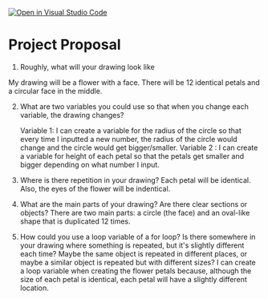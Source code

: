 [![Open in Visual Studio Code](https://classroom.github.com/assets/open-in-vscode-2e0aaae1b6195c2367325f4f02e2d04e9abb55f0b24a779b69b11b9e10269abc.svg)](https://classroom.github.com/online_ide?assignment_repo_id=15910988&assignment_repo_type=AssignmentRepo)
# Project Proposal

1. Roughly, what will your drawing look like

My drawing will be a flower with a face. There will be 12 identical petals and a circular face in the middle.


2. What are two variables you could use so that when you change each variable, the drawing changes?

    Variable 1: I can create a variable for the radius of the circle so that every time I inputted a new number, the radius of the circle would change and the circle would get bigger/smaller. 
    Variable 2 : I can create a variable for height of each petal so that the petals get smaller and bigger depending on what number I input.
3. Where is there repetition in your drawing?
    Each petal will be identical. Also, the eyes of the flower will be indentical.
4. What are the main parts of your drawing? Are there clear sections or objects?
    There are two main parts: a circle (the face) and an oval-like shape that is duplicated 12 times.
5. How could you use a loop variable of a for loop? 
 Is there somewhere in your drawing where something is repeated, but it's slightly different each time? Maybe the same object is repeated in different places, or maybe a similar object is repeated but with different sizes?
I can create a loop variable when creating the flower petals because, although the size of each petal is identical, each petal will have a slightly different location.



